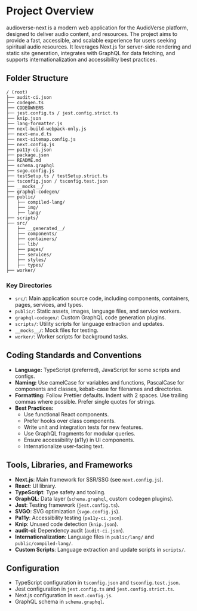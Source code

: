 # Project Overview

audioverse-next is a modern web application for the AudioVerse platform, designed to deliver audio content, and resources. The project aims to provide a fast, accessible, and scalable experience for users seeking spiritual audio resources. It leverages Next.js for server-side rendering and static site generation, integrates with GraphQL for data fetching, and supports internationalization and accessibility best practices.

## Folder Structure

```
/ (root)
├── audit-ci.json
├── codegen.ts
├── CODEOWNERS
├── jest.config.ts / jest.config.strict.ts
├── knip.json
├── lang-formatter.js
├── next-build-webpack-only.js
├── next-env.d.ts
├── next-sitemap.config.js
├── next.config.js
├── pa11y-ci.json
├── package.json
├── README.md
├── schema.graphql
├── svgo.config.js
├── testSetup.ts / testSetup.strict.ts
├── tsconfig.json / tsconfig.test.json
├── __mocks__/
├── graphql-codegen/
├── public/
│   ├── compiled-lang/
│   ├── img/
│   ├── lang/
├── scripts/
├── src/
│   ├── __generated__/
│   ├── components/
│   ├── containers/
│   ├── lib/
│   ├── pages/
│   ├── services/
│   ├── styles/
│   ├── types/
├── worker/
```

### Key Directories

- `src/`: Main application source code, including components, containers, pages, services, and types.
- `public/`: Static assets, images, language files, and service workers.
- `graphql-codegen/`: Custom GraphQL code generation plugins.
- `scripts/`: Utility scripts for language extraction and updates.
- `__mocks__/`: Mock files for testing.
- `worker/`: Worker scripts for background tasks.

## Coding Standards and Conventions

- **Language:** TypeScript (preferred), JavaScript for some scripts and configs.
- **Naming:** Use camelCase for variables and functions, PascalCase for components and classes, kebab-case for filenames and directories.
- **Formatting:** Follow Prettier defaults. Indent with 2 spaces. Use trailing commas where possible. Prefer single quotes for strings.
- **Best Practices:**
  - Use functional React components.
  - Prefer hooks over class components.
  - Write unit and integration tests for new features.
  - Use GraphQL fragments for modular queries.
  - Ensure accessibility (a11y) in UI components.
  - Internationalize user-facing text.

## Tools, Libraries, and Frameworks

- **Next.js**: Main framework for SSR/SSG (see `next.config.js`).
- **React**: UI library.
- **TypeScript**: Type safety and tooling.
- **GraphQL**: Data layer (`schema.graphql`, custom codegen plugins).
- **Jest**: Testing framework (`jest.config.ts`).
- **SVGO**: SVG optimization (`svgo.config.js`).
- **Pa11y**: Accessibility testing (`pa11y-ci.json`).
- **Knip**: Unused code detection (`knip.json`).
- **audit-ci**: Dependency audit (`audit-ci.json`).
- **Internationalization**: Language files in `public/lang/` and `public/compiled-lang/`.
- **Custom Scripts**: Language extraction and update scripts in `scripts/`.

## Configuration

- TypeScript configuration in `tsconfig.json` and `tsconfig.test.json`.
- Jest configuration in `jest.config.ts` and `jest.config.strict.ts`.
- Next.js configuration in `next.config.js`.
- GraphQL schema in `schema.graphql`.
